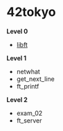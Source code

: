 # 42tokyo

**Level 0**
- [libft](https://github.com/Hiroaki-K4/42tokyo/tree/main/libft)

**Level 1**
- netwhat
- get_next_line
- ft_printf

**Level 2**
- exam_02
- ft_server
